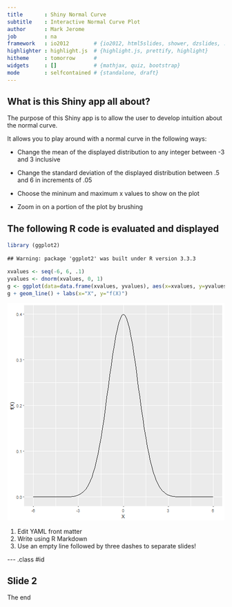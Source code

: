 ```yaml
---
title       : Shiny Normal Curve
subtitle    : Interactive Normal Curve Plot
author      : Mark Jerome
job         : na
framework   : io2012        # {io2012, html5slides, shower, dzslides, ...}
highlighter : highlight.js  # {highlight.js, prettify, highlight}
hitheme     : tomorrow      # 
widgets     : []            # {mathjax, quiz, bootstrap}
mode        : selfcontained # {standalone, draft}
---
```


## What is this Shiny app all about?

The purpose of this Shiny app is to allow the user to develop intuition about the normal curve.

It allows you to play around with a normal curve in the following ways:

- Change the mean of the displayed distribution to any integer between -3 and 3 inclusive

- Change the standard deviation of the displayed distribution between .5 and 6 in increments of .05

- Choose the mininum and maximum x values to show on the plot

- Zoom in on a portion of the plot by brushing


## The following R code is evaluated and displayed

```r
library (ggplot2)
```

```
## Warning: package 'ggplot2' was built under R version 3.3.3
```

```r
xvalues <- seq(-6, 6, .1)
yvalues <- dnorm(xvalues, 0, 1)
g <- ggplot(data=data.frame(xvalues, yvalues), aes(x=xvalues, y=yvalues))
g + geom_line() + labs(x="X", y="f(X)")
```

![plot of chunk unnamed-chunk-1](assets/fig/unnamed-chunk-1-1.png)

1. Edit YAML front matter
2. Write using R Markdown
3. Use an empty line followed by three dashes to separate slides!

--- .class #id 

## Slide 2

The end



